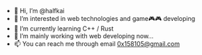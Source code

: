 - 👋 Hi, I’m @halfkai
- 👀 I’m interested in web technologies and game🎮🎮 developing
- 🌱 I’m currently learning C++ / Rust
- 🔧 I’m mainly working with web developing now...
- 📫 You can reach me through email <a href="mailto:0x158105@google.com">0x158105@gmail.com</a>

<!---
halfkai/halfkai is a ✨ special ✨ repository because its `README.md` (this file) appears on your GitHub profile.
You can click the Preview link to take a look at your changes.
--->
